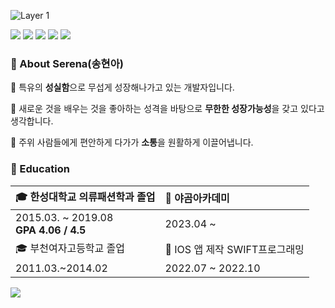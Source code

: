 ![Layer 1](https://github.com/serena0720/serena0720/assets/101619749/43b179b4-c8b6-4c44-9de9-3dabf5acbf66)

<img src="https://img.shields.io/badge/Swift-F05138?style=flat-square&logo=Swift&logoColor=white"/> <img src="https://img.shields.io/badge/iOS-000000?style=flat-square&logo=Apple&logoColor=white"/> <img src="https://img.shields.io/badge/XCode-147EFB?style=flat-square&logo=xcode&logoColor=white"/> <img src="https://img.shields.io/badge/GitHub-181717?style=flat-square&logo=github&logoColor=white"/> <img src="https://img.shields.io/badge/Git-F05032?style=flat-square&logo=Git&logoColor=white"/>

### 🧡 About Serena(송현아)
🌱 특유의 **성실함**으로 무섭게 성장해나가고 있는 개발자입니다. <br>

🌱 새로운 것을 배우는 것을 좋아하는 성격을 바탕으로 **무한한 성장가능성**을 갖고 있다고 생각합니다. <br>

🌱 주위 사람들에게 편안하게 다가가 **소통**을 원활하게 이끌어냅니다.

### 💛 Education
| 🎓 한성대학교 의류패션학과 졸업 | 🏫 야곰아카데미  |
|:---|:---|
| 2015.03. ~ 2019.08 <br> **GPA 4.06 / 4.5** | 2023.04 ~   |
| 🎓 부천여자고등학교 졸업 | 🏫 IOS 앱 제작 SWIFT프로그래밍 |
| 2011.03.~2014.02 | 2022.07 ~ 2022.10 |


  
<img src="https://github-readme-stats.vercel.app/api?username=serena0720&show_icons=true&theme=onedark&hide="/>
